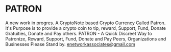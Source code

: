 # PATRON
A new work in progres. A CryptoNote based Crypto Currency Called Patron. It's Purpose is to provide a crypto coin to tip, reward, Support, Fund, Donate Gratuities, Donate and Pay others.
PATRON  - A Quick Discreet Way to Patronize, Reward, Support, Fund, Donate and Pay Peers, Organizations and Businesses
Please Stand by. enetworkassociates@gmail.com
